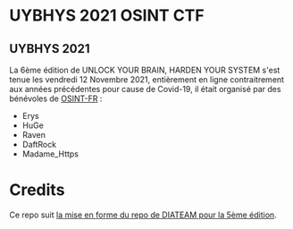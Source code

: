 # UYBHYS 2021 OSINT CTF
## UYBHYS 2021
La 6ème édition de UNLOCK YOUR BRAIN, HARDEN YOUR SYSTEM s'est tenue les vendredi 12 Novembre 2021, entièrement en ligne contraitrement aux années précédentes pour cause de Covid-19, il était organisé par des bénévoles de [OSINT-FR](https://osintfr.com/) :
- Erys
- HuGe
- Raven
- DaftRock
- Madame_Https

# Credits
Ce repo suit [la mise en forme du repo de DIATEAM pour la 5ème édition](https://github.com/diateam/UYBHYS2020-OSINT-CTF).